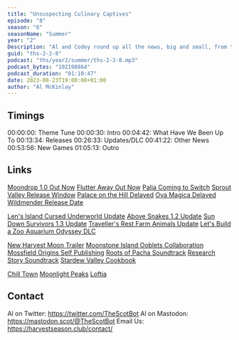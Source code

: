 ```yaml
---
title: "Unsuspecting Culinary Captives"
episode: "8"
season: "6"
seasonName: "Summer"
year: "2"
Description: "Al and Codey round up all the news, big and small, from the summer."
guid: "ths-2-2-8"
podcast: "ths/year2/summer/ths-2-2-8.mp3"
podcast_bytes: "102198864"
podcast_duration: "01:10:47"
date: 2023-08-23T19:00:00+01:00
author: "Al McKinlay"
---
```


## Timings

00:00:00: Theme Tune
00:00:30: Intro
00:04:42: What Have We Been Up To
00:13:34: Releases
00:26:33: Updates/DLC
00:41:22: Other News
00:53:56: New Games
01:05:13: Outro

## Links

[Moondrop 1.0 Out Now](https://store.steampowered.com/news/app/1417750/view/3659788907449138236)
[Flutter Away Out Now](https://store.steampowered.com/news/app/2224030/view/3668796106712806936)
[Palia Coming to Switch](https://twitter.com/playPalia/status/1687851710134243328)
[Sprout Valley Release Window](https://www.kickstarter.com/projects/zefrost/sprout-valley-chill-and-relaxing-experience/posts/3881303)
[Palace on the Hill Delayed](https://twitter.com/palaceonhill/status/1689881615428661248)
[Ova Magica Delayed](https://www.kickstarter.com/projects/claudiathedev/ova-magica/posts/3867341)
[Wildmender Release Date](https://store.steampowered.com/news/app/1599330/view/3677803305954163143)

[Len's Island Cursed Underworld Update](https://twitter.com/LensIsland/status/1691181765191401473)
[Above Snakes 1.2 Update](https://store.steampowered.com/news/app/1589120/view/3641775142557244582)
[Sun Down Survivors 1.3 Update](https://store.steampowered.com/news/app/2308360/view/3687936405128475868)
[Traveller's Rest Farm Animals Update](https://twitter.com/TravRestGame/status/1679930259913990146)
[Let's Build a Zoo Aquarium Odyssey DLC](https://store.steampowered.com/news/app/1547890/view/3673300339939981033)

[New Harvest Moon Trailer](https://twitter.com/Natsume_Inc/status/1679485885442580481)
[Moonstone Island Ooblets Collaboration](https://store.steampowered.com/news/app/1658150/view/3655282771755680566)
[Mossfield Origins Self Publishing](https://store.steampowered.com/news/app/1836400/view/6530832668378276779)
[Roots of Pacha Soundtrack](https://store.steampowered.com/news/app/1245560/view/3644025674470974581)
[Research Story Soundtrack](https://store.steampowered.com/news/app/1629830/view/5538917210705732334)
[Stardew Valley Cookbook](https://www.gamesradar.com/stardew-valley-creator-announces-official-cookbook-for-the-hit-farm-life-sim/)

[Chill Town](https://www.kickstarter.com/projects/crytivogames/chill-town?ref=5nt691)
[Moonlight Peaks](https://store.steampowered.com/app/2209900/Moonlight_Peaks/)
[Loftia](https://www.kickstarter.com/projects/qloudgames/loftia)

## Contact

Al on Twitter: https://twitter.com/TheScotBot
Al on Mastodon: https://mastodon.scot/@TheScotBot
Email Us: https://harvestseason.club/contact/
